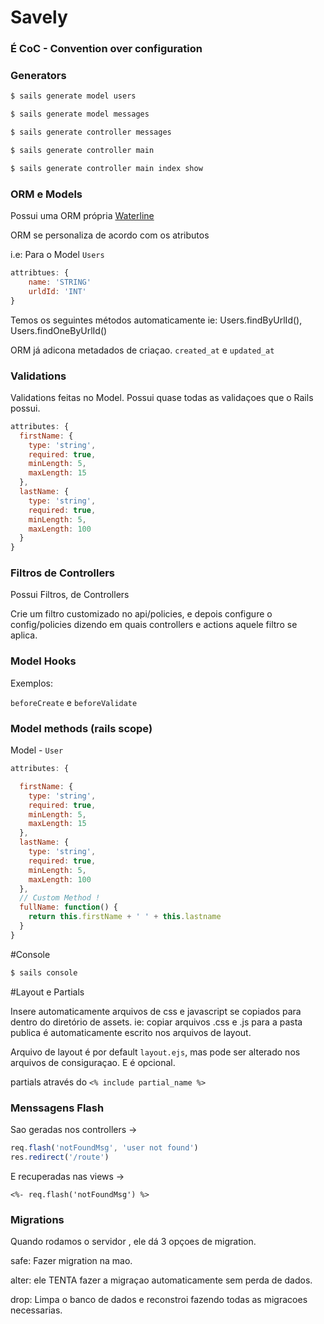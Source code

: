 # Savely

### É CoC - Convention over configuration

### Generators

```sh
$ sails generate model users
```

```sh
$ sails generate model messages
```

```sh
$ sails generate controller messages
```

```sh
$ sails generate controller main
```

```sh
$ sails generate controller main index show
```

### ORM e Models
Possui uma ORM própria [Waterline](https://github.com/balderdashy/waterline)

ORM se personaliza de acordo com os atributos

i.e: Para o Model ```Users```

```js
attribtues: {
	name: 'STRING'
	urldId: 'INT'
}
```

Temos os seguintes métodos automaticamente
ie: Users.findByUrlId(), Users.findOneByUrlId() 

ORM já adicona metadados de criaçao.
```created_at``` e ```updated_at```

### Validations

Validations feitas no Model. Possui quase todas as validaçoes que o Rails possui.

```js
attributes: {
  firstName: {
    type: 'string',
    required: true,
    minLength: 5,
    maxLength: 15
  },
  lastName: {
    type: 'string',
    required: true,
    minLength: 5,
    maxLength: 100
  }
}
```

### Filtros de Controllers

Possui Filtros, de Controllers

Crie um filtro customizado no api/policies, e depois configure o config/policies
dizendo em quais controllers e actions aquele filtro se aplica.


### Model Hooks 

Exemplos:

```beforeCreate``` e ```beforeValidate```


### Model methods (rails scope)

Model - ```User```

```js
attributes: {

  firstName: {
    type: 'string',
    required: true,
    minLength: 5,
    maxLength: 15
  },
  lastName: {
    type: 'string',
    required: true,
    minLength: 5,
    maxLength: 100
  },
  // Custom Method !
  fullName: function() {
    return this.firstName + ' ' + this.lastname
  }
}
```

#Console

```sh
$ sails console
```

#Layout e Partials

Insere automaticamente arquivos de css e javascript se copiados para dentro do diretório de assets.
ie: copiar arquivos .css e .js para a pasta publica é automaticamente 
escrito nos arquivos de layout.

Arquivo de layout é por default ```layout.ejs```, mas pode ser alterado nos arquivos de 
consiguraçao. E é opcional.

partials através do ```<% include partial_name %>```

### Menssagens Flash

Sao geradas nos controllers -> 

```js
req.flash('notFoundMsg', 'user not found')
res.redirect('/route')
```

E recuperadas nas views ->

```ejs
<%- req.flash('notFoundMsg') %>
```

### Migrations

Quando rodamos o servidor , ele dá 3 opçoes de migration.

safe:  Fazer migration na mao.

alter: ele TENTA fazer a migraçao automaticamente sem perda de dados. 

drop:  Limpa o banco de dados e reconstroi fazendo todas as migracoes necessarias.